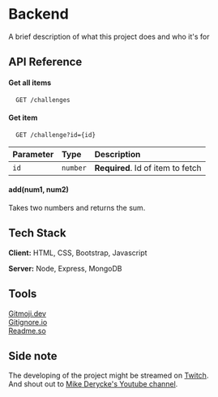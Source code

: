 # Backend

A brief description of what this project does and who it's for


## API Reference

#### Get all items

```
  GET /challenges
```

#### Get item

```
  GET /challenge?id={id}
```

| Parameter | Type     | Description                       |
| :-------- | :------- | :-------------------------------- |
| `id`      | `number` | **Required**. Id of item to fetch |

#### add(num1, num2)

Takes two numbers and returns the sum.

## Tech Stack

**Client:** HTML, CSS, Bootstrap, Javascript

**Server:** Node, Express, MongoDB

## Tools
[Gitmoji.dev](https://gitmoji.dev/)   
[Gitignore.io](https://www.toptal.com/developers/gitignore)   
[Readme.so](https://readme.so/)   
## Side note
The developing of the project might be streamed on [Twitch](https://www.twitch.tv/ecs0w).  
And shout out to [Mike Derycke's Youtube channel](https://www.youtube.com/c/MikeDerycke/videos).
